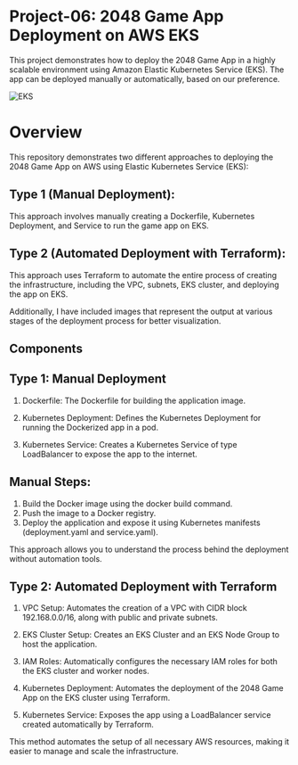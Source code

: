 # Project-06: 2048 Game App Deployment on AWS EKS

This project demonstrates how to deploy the 2048 Game App in a highly scalable environment using Amazon Elastic Kubernetes Service (EKS). The app can be deployed manually or automatically, based on our preference.

![EKS](https://imgur.com/oADneqS.png)

# Overview

This repository demonstrates two different approaches to deploying the 2048 Game App on AWS using Elastic Kubernetes Service (EKS):

## Type 1 (Manual Deployment):

 This approach involves manually creating a Dockerfile, Kubernetes Deployment, and Service to run the game app on EKS.

## Type 2 (Automated Deployment with Terraform): 

This approach uses Terraform to automate the entire process of creating the infrastructure, including the VPC, subnets, EKS cluster, and deploying the app on EKS.

Additionally, I have included images that represent the output at various stages of the deployment process for better visualization.


## Components

## Type 1: Manual Deployment

1. Dockerfile: The Dockerfile for building the application image.

2. Kubernetes Deployment: Defines the Kubernetes Deployment for running the Dockerized app in a pod.

3. Kubernetes Service: Creates a Kubernetes Service of type LoadBalancer to expose the app to the internet.

## Manual Steps:
1. Build the Docker image using the docker build command.
2.  Push the image to a Docker registry.
3.  Deploy the application and expose it using Kubernetes manifests (deployment.yaml and service.yaml).

This approach allows you to understand the process behind the deployment without automation tools.

## Type 2: Automated Deployment with Terraform

1. VPC Setup: Automates the creation of a VPC with CIDR block 192.168.0.0/16, along with public and private subnets.

2. EKS Cluster Setup: Creates an EKS Cluster and an EKS Node Group to host the application.

3. IAM Roles: Automatically configures the necessary IAM roles for both the EKS cluster and worker nodes.

4. Kubernetes Deployment: Automates the deployment of the 2048 Game App on the EKS cluster using Terraform.

5. Kubernetes Service: Exposes the app using a LoadBalancer service created automatically by Terraform.

This method automates the setup of all necessary AWS resources, making it easier to manage and scale the infrastructure.
